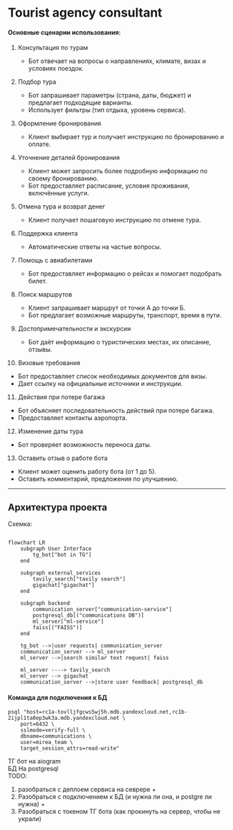 # Tourist agency consultant



#### Основные сценарии использования:  

1. Консультация по турам  
   - Бот отвечает на вопросы о направлениях, климате, визах и условиях поездок.  

2. Подбор тура  
   - Бот запрашивает параметры (страна, даты, бюджет) и предлагает подходящие варианты.  
   - Использует фильтры (тип отдыха, уровень сервиса).  

3. Оформление бронирования  
   - Клиент выбирает тур и получает инструкцию по бронированию и оплате.   

4. Уточнение деталей бронирования  
   - Клиент может запросить более подробную информацию по своему бронированию.  
   - Бот предоставляет расписание, условия проживания, включённые услуги.  

5. Отмена тура и возврат денег  
   - Клиент получает пошаговую инструкцию по отмене тура.  

6. Поддержка клиента  
   - Автоматические ответы на частые вопросы.   

7. Помощь с авиабилетами  
   - Бот предоставляет информацию о рейсах и помогает подобрать билет.  

8. Поиск маршрутов  
   - Клиент запрашивает маршрут от точки А до точки Б.  
   - Бот предлагает возможные маршруты, транспорт, время в пути.  

9. Достопримечательности и экскурсии  
   - Бот даёт информацию о туристических местах, их описание, отзывы.  

10. Визовые требования  
   - Бот предоставляет список необходимых документов для визы.  
   - Дает ссылку на официальные источники и инструкции.  

11. Действия при потере багажа  
   - Бот объясняет последовательность действий при потере багажа.  
   - Предоставляет контакты аэропорта. 

12. Изменение даты тура  
   - Бот проверяет возможность переноса даты.  

13. Оставить отзыв о работе бота  
   - Клиент может оценить работу бота (от 1 до 5).  
   - Оставить комментарий, предложения по улучшению.  

---


## Архитектура проекта

Схемка:
```mermaid

flowchart LR
    subgraph User Interface
        tg_bot["bot in TG"]
    end

    subgraph external_services
        tavily_search["tavily search"]
        gigachat["gigachat"]
    end

    subgraph backend
        communication_server["communication-service"]
        postgresql_db[("communications DB")]
        ml_server["ml-service"]
        faiss[("FAISS")]
    end

    tg_bot -->|user requests| communication_server
    communication_server --> ml_server
    ml_server -->|search similar text request| faiss

    ml_server ----> tavily_search
    ml_server --> gigachat
    communication_server -->|store user feedback| postgresql_db

```
#### Команда для подключения к БД
```
psql "host=rc1a-tovlljfgcws5wj5h.mdb.yandexcloud.net,rc1b-2ijpl1ta0ep3wk3a.mdb.yandexcloud.net \
    port=6432 \
    sslmode=verify-full \
    dbname=communications \
    user=mirea_team \
    target_session_attrs=read-write"
```

ТГ бот на aiogram  
БД На postgresql  
TODO:  
1. разобраться с деплоем сервиса на севрере +
2. Разобраться с подключением к БД (и нужна ли она, и postgre ли нужна)  +
3. Разобраться с токеном ТГ бота (как прокинуть на сервер, чтобы не украли)

